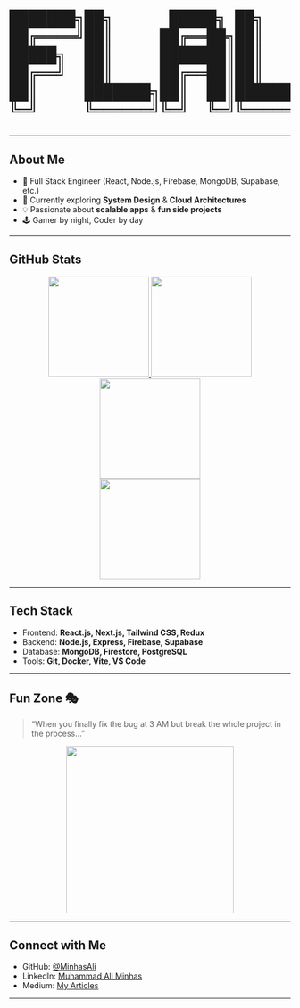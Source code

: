 <!-- Fancy Gamer Style Header -->
<h1 align="center">
<pre>
███████╗██╗      █████╗ ██╗         ███╗   ███╗██╗███╗   ██╗██╗  ██╗ █████╗ ███████╗
██╔════╝██║     ██╔══██╗██║         ████╗ ████║██║████╗  ██║██║ ██╔╝██╔══██╗██╔════╝
█████╗  ██║     ███████║██║         ██╔████╔██║██║██╔██╗ ██║█████╔╝ ███████║███████╗
██╔══╝  ██║     ██╔══██║██║         ██║╚██╔╝██║██║██║╚██╗██║██╔═██╗ ██╔══██║╚════██║
██║     ███████╗██║  ██║███████╗    ██║ ╚═╝ ██║██║██║ ╚████║██║  ██╗██║  ██║███████║
╚═╝     ╚══════╝╚═╝  ╚═╝╚══════╝    ╚═╝     ╚═╝╚═╝╚═╝  ╚═══╝╚═╝  ╚═╝╚═╝  ╚═╝╚══════╝
</pre>
</h1>

---

## About Me
- 🚀 Full Stack Engineer (React, Node.js, Firebase, MongoDB, Supabase, etc.)
- 🎯 Currently exploring **System Design** & **Cloud Architectures**
- 💡 Passionate about **scalable apps** & **fun side projects**
- 🕹 Gamer by night, Coder by day

---

## GitHub Stats

<div align="center">

<!-- Same size boxes -->
<a href="https://github.com/MinhasAli">
  <img height="180" src="https://github-readme-stats.vercel.app/api?username=MinhasAli&show_icons=true&theme=radical&hide_border=true&count_private=true" />
</a>
<a href="https://github.com/MinhasAli">
  <img height="180" src="https://github-readme-stats.vercel.app/api/top-langs/?username=MinhasAli&layout=compact&theme=radical&hide_border=true" />
</a>

<br>

<a href="https://github.com/MinhasAli">
  <img height="180" src="https://github-readme-streak-stats.herokuapp.com/?user=MinhasAli&theme=radical&hide_border=true" />
</a>

<br>

<a href="https://github.com/MinhasAli">
  <img height="180" src="https://github-readme-activity-graph.vercel.app/graph?username=MinhasAli&theme=redical&hide_border=true" />
</a>

</div>

---

## Tech Stack
- Frontend: **React.js, Next.js, Tailwind CSS, Redux**
- Backend: **Node.js, Express, Firebase, Supabase**
- Database: **MongoDB, Firestore, PostgreSQL**
- Tools: **Git, Docker, Vite, VS Code**

---

## Fun Zone 🎭
> “When you finally fix the bug at 3 AM but break the whole project in the process…”

<p align="center">
  <img src="https://i.imgflip.com/30zz5g.jpg" height="300"/>
</p>

---

## Connect with Me
- GitHub: [@MinhasAli](https://github.com/MinhasAli)  
- LinkedIn: [Muhammad Ali Minhas](https://linkedin.com/in/your-link)  
- Medium: [My Articles](https://medium.com/@your-profile)  

---
